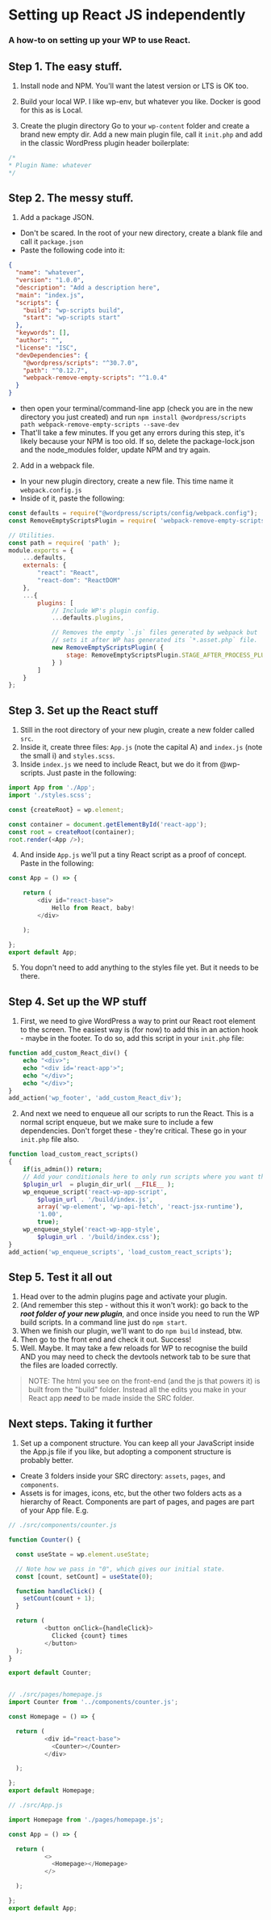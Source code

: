 # Setting up React JS independently
### A how-to on setting up your WP to use React.

## Step 1. The easy stuff.
1. Install node and NPM.
You'll want the latest version or LTS is OK too.

2. Build your local WP.
I like wp-env, but whatever you like. Docker is good for this as is Local.

3. Create the plugin directory
Go to your ```wp-content``` folder and create a brand new empty dir. Add a new main plugin file, call it ```init.php``` and add in the classic WordPress plugin header boilerplate:
```php
/*
* Plugin Name: whatever
*/
```


## Step 2. The messy stuff.
1. Add a package JSON. 
- Don't be scared. In the root of your new directory, create a blank file and call it ```package.json```
- Paste the following code into it:
```json
{
  "name": "whatever",
  "version": "1.0.0",
  "description": "Add a description here",
  "main": "index.js",
  "scripts": {
    "build": "wp-scripts build",
    "start": "wp-scripts start"
  },
  "keywords": [],
  "author": "",
  "license": "ISC",
  "devDependencies": {
    "@wordpress/scripts": "^30.7.0",
    "path": "^0.12.7",
    "webpack-remove-empty-scripts": "^1.0.4"
  }
}
```
- then open your terminal/command-line app (check you are in the new directory you just created) and run ```npm install @wordpress/scripts path webpack-remove-empty-scripts --save-dev```
- That'll take a few minutes. If you get any errors during this step, it's likely because your NPM is too old. If so, delete the package-lock.json and the node_modules folder, update NPM and try again.

2. Add in a webpack file.
- In your new plugin directory, create a new file. This time name it ```webpack.config.js```
- Inside of it, paste the following:
```js
const defaults = require("@wordpress/scripts/config/webpack.config");
const RemoveEmptyScriptsPlugin = require( 'webpack-remove-empty-scripts' );

// Utilities.
const path = require( 'path' );
module.exports = {
    ...defaults,
    externals: {
        "react": "React",
        "react-dom": "ReactDOM"
    },
    ...{
        plugins: [
            // Include WP's plugin config.
            ...defaults.plugins,

            // Removes the empty `.js` files generated by webpack but
            // sets it after WP has generated its `*.asset.php` file.
            new RemoveEmptyScriptsPlugin( {
                stage: RemoveEmptyScriptsPlugin.STAGE_AFTER_PROCESS_PLUGINS
            } )
        ]
    }
};
```

## Step 3. Set up the React stuff
1. Still in the root directory of your new plugin, create a new folder called ```src```.
2. Inside it, create three files: ```App.js``` (note the capital A) and ```index.js``` (note the small i) and ```styles.scss```.
3. Inside ```index.js``` we need to include React, but we do it from @wp-scripts. Just paste in the following:
```js
import App from './App';
import './styles.scss';

const {createRoot} = wp.element;

const container = document.getElementById('react-app');
const root = createRoot(container);
root.render(<App />);
```
4. And inside ```App.js``` we'll put a tiny React script as a proof of concept. Paste in the following:
```js
const App = () => {

    return (
        <div id="react-base">
            Hello from React, baby!
        </div>

    );

};
export default App;
```
5. You dopn't need to add anything to the styles file yet. But it needs to be there. 

## Step 4. Set up the WP stuff
1. First, we need to give WordPress a way to print our React root element to the screen. The easiest way is (for now) to 
  add this in an action hook - maybe in the footer. To do so, add this script in your ```init.php``` file:
```php
function add_custom_React_div() {
    echo "<div>";
    echo "<div id='react-app'>";
    echo "</div>";
    echo "</div>";
}
add_action('wp_footer', 'add_custom_React_div');
```
2. And next we need to enqueue all our scripts to run the React. This is a normal script enqueue, but we make sure to 
  include a few dependencies. Don't forget these - they're critical. These go in your ```init.php``` file also.
```php
function load_custom_react_scripts()
{
    if(is_admin()) return;
    // Add your conditionals here to only run scripts where you want them.
    $plugin_url  = plugin_dir_url( __FILE__ );
    wp_enqueue_script('react-wp-app-script',
        $plugin_url . '/build/index.js',
        array('wp-element', 'wp-api-fetch', 'react-jsx-runtime'),
        '1.00',
        true);
    wp_enqueue_style('react-wp-app-style',
        $plugin_url . '/build/index.css');
}
add_action('wp_enqueue_scripts', 'load_custom_react_scripts');
```

## Step 5. Test it all out
1. Head over to the admin plugins page and activate your plugin.
2. (And remember this step - without this it won't work): go back to the ___root folder of your new plugin___, and once inside 
  you need to run the WP build scripts. In a command line just do ```npm start```.
3. When we finish our plugin, we'll want to do ```npm build``` instead, btw.
4. Then go to the front end and check it out. Success!
5. Well. Maybe. It may take a few reloads for WP to recognise the build AND you may need to check the devtools network tab to
  be sure that the files are loaded correctly.
> NOTE:
> The html you see on the front-end (and the js that powers it) is built from the "build" folder. Instead all the edits you make
> in your React app ___need___ to be made inside the SRC folder. 


## Next steps. Taking it further
1. Set up a component structure. 
You can keep all your JavaScript inside the App.js file if you like, but adopting a component structure is probably better.
- Create 3 folders inside your SRC directory: ```assets```, ```pages```, and ```components```.
- Assets is for images, icons, etc, but the other two folders acts as a hierarchy of React. Components are part of pages, 
  and pages are part of your App file. E.g.

```js
// ./src/components/counter.js

function Counter() {

  const useState = wp.element.useState;

  // Note how we pass in "0", which gives our initial state.
  const [count, setCount] = useState(0);

  function handleClick() {
    setCount(count + 1);
  }

  return (
          <button onClick={handleClick}>
            Clicked {count} times
          </button>
  );
}

export default Counter;

```

```js

// ./src/pages/homepage.js
import Counter from '../components/counter.js';

const Homepage = () => {

  return (
          <div id="react-base">
            <Counter></Counter>
          </div>

  );

};
export default Homepage;

```

```js
// ./src/App.js

import Homepage from './pages/homepage.js';

const App = () => {

  return (
          <>
            <Homepage></Homepage>
          </>

  );

};
export default App;

```